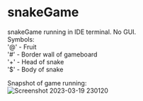# snakeGame
snakeGame running in IDE terminal. No GUI. <br>
Symbols: <br>
'@' - Fruit <br>
'#' - Border wall of gameboard <br>
'+' - Head of snake <br>
'$' - Body of snake <br>

Snapshot of game running: <br>
![Screenshot 2023-03-19 230120](https://user-images.githubusercontent.com/112674740/226185607-ba0f08c5-c70e-484e-8d01-2d96cd0c9c82.png)
